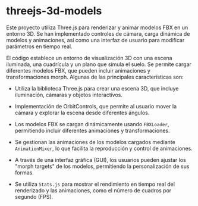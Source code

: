 # threejs-3d-models

Este proyecto utiliza Three.js para renderizar y animar modelos FBX en un entorno 3D. Se han implementado controles de cámara, carga dinámica de modelos y animaciones, así como una interfaz de usuario para modificar parámetros en tiempo real.


El código establece un entorno de visualización 3D con una escena iluminada, una cuadrícula y un plano que simula el suelo. Se permite cargar diferentes modelos FBX, que pueden incluir animaciones y transformaciones morph. Algunas de las principales 
características son:

- Utiliza la biblioteca Three.js para crear una escena 3D, que incluye iluminación, cámaras y objetos interactivos.
  
- Implementación de OrbitControls, que permite al usuario mover la cámara y explorar la escena desde diferentes ángulos.

- Los modelos FBX se cargan dinámicamente usando `FBXLoader`, permitiendo incluir diferentes animaciones y transformaciones.

- Se gestionan las animaciones de los modelos cargados mediante `AnimationMixer`, lo que facilita la reproducción y control de animaciones.

- A través de una interfaz gráfica (GUI), los usuarios pueden ajustar los "morph targets" de los modelos, permitiendo la personalización de sus formas.

- Se utiliza `Stats.js` para mostrar el rendimiento en tiempo real del renderizado y las animaciones, como el número de cuadros por segundo (FPS).
